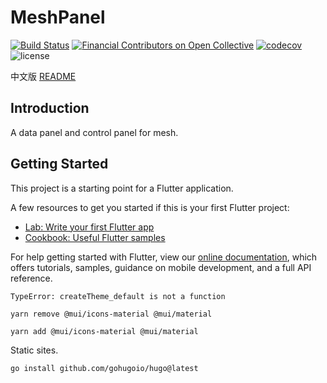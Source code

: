 # MeshPanel

[![Build Status](https://travis-ci.org/ducesoft/babel.svg?branch=master)](https://travis-ci.org/ducesoft/babel)
[![Financial Contributors on Open Collective](https://opencollective.com/babel/all/badge.svg?label=financial+contributors)](https://opencollective.com/babel) [![codecov](https://codecov.io/gh/babel/babel/branch/master/graph/badge.svg)](https://codecov.io/gh/babel/babel)
![license](https://img.shields.io/github/license/ducesoft/babel.svg)

中文版 [README](README_CN.md)

## Introduction

A data panel and control panel for mesh.


## Getting Started

This project is a starting point for a Flutter application.

A few resources to get you started if this is your first Flutter project:

- [Lab: Write your first Flutter app](https://flutter.dev/docs/get-started/codelab)
- [Cookbook: Useful Flutter samples](https://flutter.dev/docs/cookbook)

For help getting started with Flutter, view our
[online documentation](https://flutter.dev/docs), which offers tutorials,
samples, guidance on mobile development, and a full API reference.


```shell
TypeError: createTheme_default is not a function

yarn remove @mui/icons-material @mui/material

yarn add @mui/icons-material @mui/material

```

Static sites.

```shell
go install github.com/gohugoio/hugo@latest

```